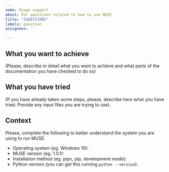 ```yaml
---
name: Usage support
about: For questions related to how to use MUSE
title: "[QUESTION]"
labels: question
assignees: ''

---
```


## What you want to achieve

(Please, describe in detail what you want to achieve and what parts of the documentation you have checked to do so)

## What you have tried

(If you have already taken some steps, please, describe here what you have tried. Provide any input files you are trying to use).

## Context

Please, complete the following to better understand the system you are using to run MUSE.

- Operating system (eg. Windows 10):
- MUSE version (eg. 1.0.1):
- Installation method (eg. pipx, pip, development mode):
- Python version (you can get this running `python --version`):
